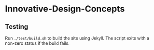 # Innovative-Design-Concepts

## Testing
Run `./test/build.sh` to build the site using Jekyll. The script exits with a non-zero status if the build fails.
